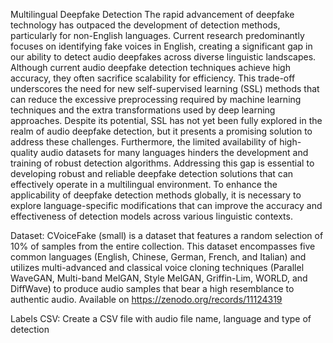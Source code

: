 Multilingual Deepfake Detection
The rapid advancement of deepfake technology has outpaced the development of detection methods, particularly for non-English languages. Current research predominantly focuses on identifying fake voices in English, creating a significant gap in our ability to detect audio deepfakes across diverse linguistic landscapes. Although current audio deepfake detection techniques achieve high accuracy, they often sacrifice scalability for efficiency. This trade-off underscores the need for new self-supervised learning (SSL) methods that can reduce the excessive preprocessing required by machine learning techniques and the extra transformations used by deep learning approaches. Despite its potential, SSL has not yet been fully explored in the realm of audio deepfake detection, but it presents a promising solution to address these challenges. Furthermore, the limited availability of high-quality audio datasets for many languages hinders the development and training of robust detection algorithms.
 Addressing this gap is essential to developing robust and reliable deepfake detection solutions that can effectively operate in a multilingual environment. To enhance the applicability of deepfake detection methods globally, it is necessary to explore language-specific modifications that can improve the accuracy and effectiveness of detection models across various linguistic contexts.

Dataset: CVoiceFake (small) is a dataset that features a random selection of 10% of samples from the entire collection. This dataset encompasses five common languages (English, Chinese, German, French, and Italian) and utilizes multi-advanced and classical voice cloning techniques (Parallel WaveGAN, Multi-band MelGAN, Style MelGAN, Griffin-Lim, WORLD, and DiffWave) to produce audio samples that bear a high resemblance to authentic audio.
Available on https://zenodo.org/records/11124319

Labels CSV: Create a CSV file with audio file name, language and type of detection 
